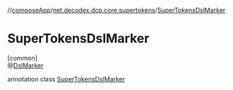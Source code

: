 //[composeApp](../../../index.md)/[net.decodex.dcp.core.supertokens](../index.md)/[SuperTokensDslMarker](index.md)

# SuperTokensDslMarker

[common]\
@[DslMarker](https://kotlinlang.org/api/latest/jvm/stdlib/kotlin/-dsl-marker/index.html)

annotation class [SuperTokensDslMarker](index.md)
